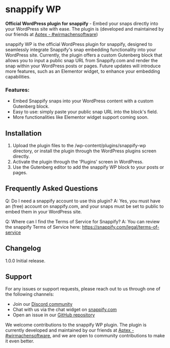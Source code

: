 # snappify WP
**Official WordPress plugin for snappify** - Embed your snaps directly into your WordPress site with ease.
The plugin is (developed and maintained by our friends at [Aptex - #wirmachensoftware](https://aptex.de))

snappify WP is the official WordPress plugin for snappify, designed to seamlessly integrate Snappify's snap embedding
functionality into your WordPress site. Currently, the plugin offers a custom Gutenberg block that allows you to input
a public snap URL from Snappify.com and render the snap within your WordPress posts or pages.
Future updates will introduce more features, such as an Elementor widget, to enhance your embedding capabilities.

### Features:
- Embed Snappify snaps into your WordPress content with a custom Gutenberg block.
- Easy to use: simply paste your public snap URL into the block's field.
- More functionalities like Elementor widget support coming soon.

## Installation

1. Upload the plugin files to the /wp-content/plugins/snappify-wp directory, or install the plugin through the WordPress plugins screen directly.
2. Activate the plugin through the 'Plugins' screen in WordPress.
3. Use the Gutenberg editor to add the snappify WP block to your posts or pages.

## Frequently Asked Questions

Q: Do I need a snappify account to use this plugin?
A: Yes, you must have an (free) account on snappify.com, and your snaps must be set to public to embed them in your WordPress site.

Q: Where can I find the Terms of Service for Snappify?
A: You can review the snappify Terms of Service here: https://snappify.com/legal/terms-of-service

## Changelog

1.0.0 Initial release.

## Support
For any issues or support requests, please reach out to us through one of the following channels:
- Join our [Discord community](https://l.snappify.com/discord)
- Chat with us via the chat widget on [snappify.com](https://snappify.com)
- Open an issue in our [GitHub repository](https://github.com/snappify-io/wp-plugin)

We welcome contributions to the snappify WP plugin.
The plugin is currently developed and maintained by our friends at [Aptex - #wirmachensoftware](https://aptex.de), and we are open to community contributions to make it even better.